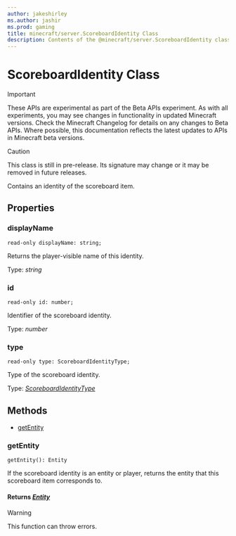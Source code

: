 ```yaml
---
author: jakeshirley
ms.author: jashir
ms.prod: gaming
title: minecraft/server.ScoreboardIdentity Class
description: Contents of the @minecraft/server.ScoreboardIdentity class.
---
```

# ScoreboardIdentity Class
>[!IMPORTANT]
>These APIs are experimental as part of the Beta APIs experiment. As with all experiments, you may see changes in functionality in updated Minecraft versions. Check the Minecraft Changelog for details on any changes to Beta APIs. Where possible, this documentation reflects the latest updates to APIs in Minecraft beta versions.

> [!CAUTION]
> This class is still in pre-release.  Its signature may change or it may be removed in future releases.

Contains an identity of the scoreboard item.

## Properties

### **displayName**
`read-only displayName: string;`

Returns the player-visible name of this identity.

Type: *string*

### **id**
`read-only id: number;`

Identifier of the scoreboard identity.

Type: *number*

### **type**
`read-only type: ScoreboardIdentityType;`

Type of the scoreboard identity.

Type: [*ScoreboardIdentityType*](ScoreboardIdentityType.md)

## Methods
- [getEntity](#getentity)

### **getEntity**
`
getEntity(): Entity
`

If the scoreboard identity is an entity or player, returns the entity that this scoreboard item corresponds to.

#### **Returns** [*Entity*](Entity.md)

> [!WARNING]
> This function can throw errors.


